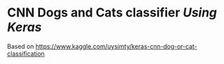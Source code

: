 # CNN Dogs and Cats classifier _Using Keras_

Based on https://www.kaggle.com/uysimty/keras-cnn-dog-or-cat-classification


